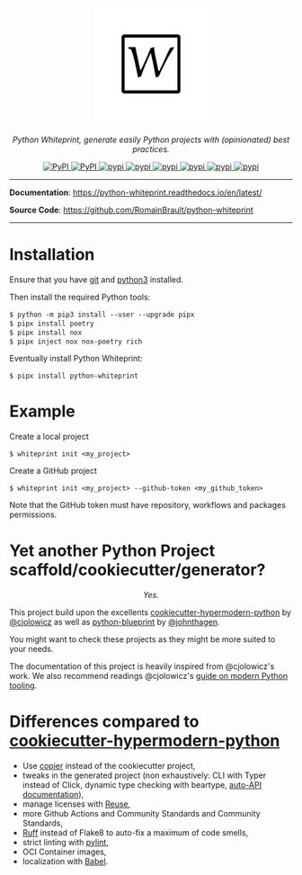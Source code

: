 <!--
SPDX-FileCopyrightText: © 2023 Romain Brault <mail@romainbrault.com>

SPDX-License-Identifier: MIT
-->

<h1 align="center">
  <a href="https://python-whiteprint.readthedocs.io/"><img src="https://raw.githubusercontent.com/RomainBrault/python-whiteprint/main/docs/images/logo.png" alt="python whiteprint"></a>
</h1>
<p align="center">
    <em>Python Whiteprint, generate easily Python projects with (opinionated) best practices.</em>
</p>
<p align="center">
  <a href="https://pypi.python.org/pypi/python-whiteprint">
    <img alt="PyPI" src="https://img.shields.io/pypi/v/python-whiteprint.svg"/>
  </a>
  <a href="https://github.com/RomainBrault/python-whiteprint/actions/workflows/tests.yml">
    <img alt="PyPI" src="https://github.com/RomainBrault/python-whiteprint/actions/workflows/tests.yml/badge.svg?branch=main"/>
  </a>
  <a href="https://codecov.io/gh/RomainBrault/python-whiteprint">
    <img alt="pypi" src="https://codecov.io/gh/RomainBrault/python-whiteprint/branch/main/graph/badge.svg?token=GSYS7VUB5R"/>
  </a>
  <a href="https://github.com/psf/black">
    <img alt="pypi" src="https://img.shields.io/badge/code%20style-black-000000.svg"/>
  </a>
  <a href="https://mypy-lang.org/">
    <img alt="pypi" src="https://www.mypy-lang.org/static/mypy_badge.svg"/>
  </a>
  <a href="https://pre-commit.com/">
    <img alt="pypi" src="https://img.shields.io/badge/pre--commit-enabled-brightgreen?logo=pre-commit&logoColor=white"/>
  </a>
  <a href="https://opensource.org/licenses/MIT">
    <img alt="pypi" src="https://img.shields.io/github/license/RomainBrault/python-whiteprint"/>
  </a>
  <a href="https://www.contributor-covenant.org/version/2/1/code_of_conduct/">
    <img alt="pypi" src="https://img.shields.io/badge/Contributor%20Covenant-2.1-4baaaa.svg"/>
  </a>
</p>

---

**Documentation**: <a href="https://python-whiteprint.readthedocs.io/en/latest/" target="_blank">https://python-whiteprint.readthedocs.io/en/latest/</a>

**Source Code**: <a href="https://github.com/RomainBrault/python-whiteprint" target="_blank">https://github.com/RomainBrault/python-whiteprint</a>

---

# Installation

Ensure that you have [git](https://git-scm.com/) and
[python3](https://www.python.org/) installed.

Then install the required Python tools:

```console
$ python -m pip3 install --user --upgrade pipx
$ pipx install poetry
$ pipx install nox
$ pipx inject nox nox-poetry rich
```

Eventually install Python Whiteprint:

```console
$ pipx install python-whiteprint
```

# Example

Create a local project

```console
$ whiteprint init <my_project>
```

Create a GitHub project

```console
$ whiteprint init <my_project> --github-token <my_github_token>
```

Note that the GitHub token must have repository, workflows and packages
permissions.

# Yet another Python Project scaffold/cookiecutter/generator?

<p align="center"><em>
Yes.
</em></p>

This project build upon the excellents [cookiecutter-hypermodern-python] by
[@cjolowicz](https://github.com/cjolowicz) as well as [python-blueprint] by
[@johnthagen](https://github.com/johnthagen).

You might want to check these projects as they might be more suited to your
needs.

The documentation of this project is heavily inspired from @cjolowicz's work.
We also recommend readings @cjolowicz's [guide on modern Python
tooling](https://cjolowicz.github.io/posts/hypermodern-python-01-setup/).

# Differences compared to [cookiecutter-hypermodern-python]

- Use [copier](https://copier.readthedocs.io/en/latest/) instead of the
  cookiecutter project,
- tweaks in the generated project (non exhaustively: CLI with Typer
  instead of Click, dynamic type checking with beartype, [auto-API
  documentation](https://sphinx-autoapi.readthedocs.io/en/latest/)),
- manage licenses with [Reuse](https://reuse.software/),
- more Github Actions and Community Standards and Community Standards,
- [Ruff](https://beta.ruff.rs/docs/) instead of Flake8 to auto-fix a maximum of
  code smells,
- strict linting with [pylint](https://pylint.readthedocs.io/en/latest/),
- OCI Container images,
- localization with [Babel](https://babel.pocoo.org/en/latest/index.html).

[cookiecutter-hypermodern-python]: https://cookiecutter-hypermodern-python.readthedocs.io/en/2022.6.3.post1/
[python-blueprint]: https://github.com/johnthagen/python-blueprint
